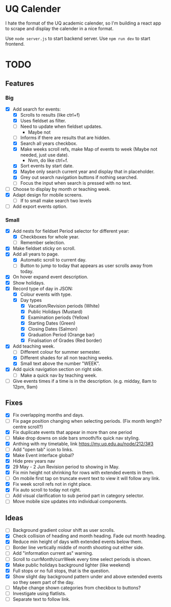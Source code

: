 # UQ Calender

I hate the format of the UQ academic calender, so I'm building a react app to scrape and display the calender in a nice format.

Use `node server.js` to start backend server.
Use `npm run dev` to start frontend.

# TODO

## Features

### Big

- [x] Add search for events:
  - [x] Scrolls to results (like ctrl+f)
  - [x] Uses fieldset as filter.
  - [ ] Need to update when fieldset updates.
    - Maybe not
  - [ ] Informs if there are results that are hidden.
  - [x] Search all years checkbox.
  - [x] Make weeks scroll refs, make Map of events to week (Maybe not needed, just use date).
    - Nvm, do like ctrl+f.
  - [x] Sort events by start date.
  - [x] Maybe only search current year and display that in placeholder.
  - [x] Grey out search navigation buttons if nothing searched.
  - [ ] Focus the input when search is pressed with no text.
- [ ] Choose to display by month or teaching week.
- [x] Adapt design for mobile screens.
  - [ ] If to small make search two levels
- [ ] Add export events option.

### Small

- [x] Add nests for fieldset Period selector for different year:
  - [x] Checkboxes for whole year.
  - [ ] Remember selection.
- [x] Make fieldset sticky on scroll.
- [x] Add all years to page.
  - [x] Automatic scroll to current day.
  - [ ] Button to jump to today that appears as user scrolls away from today.
- [x] On hover expand event description.
- [x] Show holidays.
- [x] Record type of day in JSON:
  - [x] Colour events with type.
  - [x] Day types
    - [x] Vacation/Revision periods (White)
    - [x] Public Holidays (Mustard)
    - [x] Examination periods (Yellow)
    - [x] Starting Dates (Green)
    - [x] Closing Dates (Salmon)
    - [x] Graduation Period (Orange bar)
    - [x] Finalisation of Grades (Red border)
- [x] Add teaching week.
  - [ ] Different colour for summer semester.
  - [x] Different shades for all non teaching weeks.
  - [x] Small text above the number "WEEK".
- [x] Add quick navigation section on right side.
  - [ ] Make a quick nav by teaching week.
- [ ] Give events times if a time is in the description. (e.g. midday, 8am to 12pm, 9am)

## Fixes

- [x] Fix overlapping months and days.
- [ ] Fix page position changing when selecting periods. (Fix month length? centre scroll?)
- [x] Fix duplicate events that appear in more than one period
- [ ] Make drop downs on side bars smooth/fix quick nav styling.
- [x] Anthing with my timetable, link https://my.uq.edu.au/node/212/3#3
- [ ] Add "open tab" icon to links.
- [x] Make Event interface global?
- [x] Hide prev years nav
- [x] 29 May - 2 Jun Revision period to showing in May.
- [x] Fix min height not shrinking for rows with extended events in them.
- [ ] On mobile first tap on truncate event text to view it will follow any link.
- [x] Fix week scroll refs not in right place.
- [x] Fix auto scroll to today not right.
- [ ] Add visual clarification to sub period part in category selector.
- [ ] Move mobile size updates into individual components.

## Ideas

- [ ] Background gradient colour shift as user scrolls.
- [x] Check collision of heading and month heading. Fade out month heading.
- [x] Reduce min height of days with extended events below them.
- [ ] Border line vertically middle of month shooting out either side.
- [ ] Add "information current as" warning.
- [ ] Scroll to currMonth/currWeek every time select periods is shown.
- [x] Make public holidays background lighter (like weekend)
- [x] Full stops or no full stops, that is the question.
- [x] Show slight day background pattern under and above extended events so they seem part of the day.
- [ ] Maybe change shown categories from checkbox to buttons?
- [ ] Investigate using flatlists.
- [ ] Separate text to follow link.
